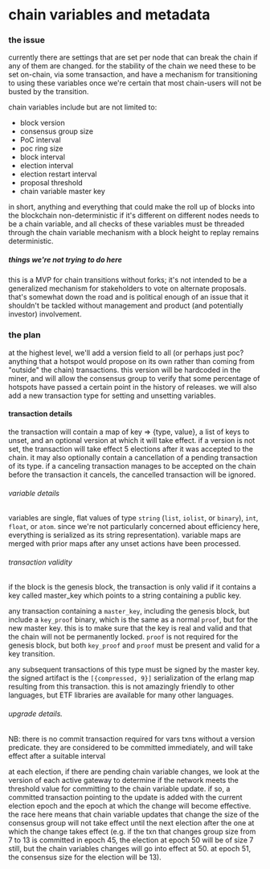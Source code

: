# chain variables and metadata

### the issue

currently there are settings that are set per node that can break the chain if any of them are changed.  for the stability of the chain we need these to be set on-chain, via some transaction, and have a mechanism for transitioning to using these variables once we're certain that most chain-users will not be busted by the transition.

chain variables include but are not limited to:
- block version
- consensus group size
- PoC interval
- poc ring size
- block interval 
- election interval
- election restart interval
- proposal threshold
- chain variable master key

in short, anything and everything that could make the roll up of blocks into the blockchain non-deterministic if it's different on different nodes needs to be a chain variable, and all checks of these variables must be threaded through the chain variable mechanism with a block height to replay remains deterministic.

##### things we're not trying to do here

this is a MVP for chain transitions without forks; it's not intended to be a generalized mechanism for stakeholders to vote on alternate proposals.  that's somewhat down the road and is political enough of an issue that it shouldn't be tackled without management and product  (and potentially investor) involvement.

### the plan

at the highest level, we'll add a version field to all (or perhaps just poc? anything that a hotspot would propose on its own rather than coming from "outside" the chain) transactions.  this version will be hardcoded in the miner, and will allow the consensus group to verify that some percentage of hotspots have passed a certain point in the history of releases.  we will also add a new transaction type for setting and unsetting variables.

#### transaction details

the transaction will contain a map of key => {type, value}, a list of keys to unset, and an optional version at which it will take effect.  if a version is not set, the transaction will take effect 5 elections after it was accepted to the chain. it may also optionally contain a cancellation of a pending transaction of its type.  if a canceling transaction manages to be accepted on the chain before the transaction it cancels, the cancelled transaction will be ignored.

###### variable details

variables are single, flat values of type `string` (`list`, `iolist`, or `binary`), `int`, `float`, or `atom`.  since we're not particularly concerned about efficiency here, everything is serialized as its string representation).  variable maps are merged with prior maps after any unset actions have been processed.

###### transaction validity

if the block is the genesis block, the transaction is only valid if it contains a key called master_key which points to a string containing a public key.

any transaction containing a `master_key`, including the genesis block, but include a `key_proof` binary, which is the same as a normal `proof`, but for the new master key.  this is to make sure that the key is real and valid and that the chain will not be permanently locked. `proof` is not required for the genesis block, but both `key_proof` and `proof` must be present and valid for a key transition.

any subsequent transactions of this type must be signed by the master key.  the signed artifact is the `[{compressed, 9}]` serialization of the erlang map resulting from this transaction.  this is not amazingly friendly to other languages, but ETF libraries are available for many other languages.

###### upgrade details.

NB: there is no commit transaction required for vars txns without a
version predicate.  they are considered to be committed immediately,
and will take effect after a suitable interval

at each election, if there are pending chain variable changes, we look at the version of each active gateway to determine if the network meets the threshold value for committing to the chain variable update.  if so, a committed transaction pointing to the update is added with the current election epoch and the epoch at which the change will become effective.  the race here means that chain variable updates that change the size of the consensus group will not take effect until the next election after the one at which the change takes effect (e.g. if the txn that changes group size from 7 to 13 is committed in epoch 45, the election at epoch 50 will be of size 7 still, but the chain variables changes will go into effect at 50.  at epoch 51, the consensus size for the election will be 13).
